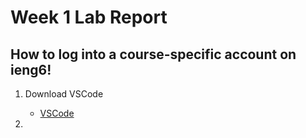 # **Week 1 Lab Report**
## How to log into a course-specific account on ieng6!
  1. Download VSCode 

      * [VSCode](https://code.visualstudio.com/download)
  
  2. 
